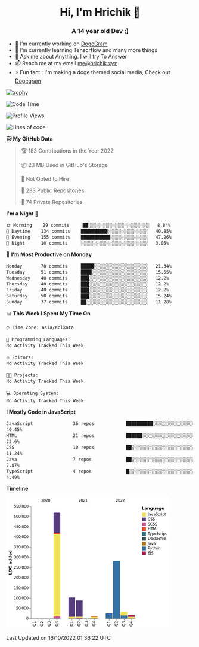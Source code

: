 <h1 align="center">Hi, I'm Hrichik 👋</h1>
<h3 align="center">A 14 year old Dev ;) </h3>


- 🔭 I’m currently working on [DogeGram](https://dogegram.xyz)
- 🌱 I’m currently learning Tensorflow and many more things
- 💬 Ask me about Anything. I will try To Answer
- 📫 Reach me at my email me@hrichik.xyz
- ⚡ Fun fact : I'm making a doge themed social media, Check out [Dogegram](https://dogegram.xyz)

[![trophy](https://github-profile-trophy.vercel.app/?username=hrichiksite)](https://github.com/ryo-ma/github-profile-trophy)



<!--START_SECTION:waka-->
![Code Time](http://img.shields.io/badge/Code%20Time-18%20hrs%2053%20mins-blue)

![Profile Views](http://img.shields.io/badge/Profile%20Views-4-blue)

![Lines of code](https://img.shields.io/badge/From%20Hello%20World%20I%27ve%20Written-1%20Million%20lines%20of%20code-blue)

**🐱 My GitHub Data** 

> 🏆 183 Contributions in the Year 2022
 > 
> 📦 2.1 MB Used in GitHub's Storage 
 > 
> 🚫 Not Opted to Hire
 > 
> 📜 233 Public Repositories 
 > 
> 🔑 74 Private Repositories  
 > 
**I'm a Night 🦉** 

```text
🌞 Morning    29 commits     ██░░░░░░░░░░░░░░░░░░░░░░░   8.84% 
🌆 Daytime    134 commits    ██████████░░░░░░░░░░░░░░░   40.85% 
🌃 Evening    155 commits    ███████████░░░░░░░░░░░░░░   47.26% 
🌙 Night      10 commits     ░░░░░░░░░░░░░░░░░░░░░░░░░   3.05%

```
📅 **I'm Most Productive on Monday** 

```text
Monday       70 commits     █████░░░░░░░░░░░░░░░░░░░░   21.34% 
Tuesday      51 commits     ████░░░░░░░░░░░░░░░░░░░░░   15.55% 
Wednesday    40 commits     ███░░░░░░░░░░░░░░░░░░░░░░   12.2% 
Thursday     40 commits     ███░░░░░░░░░░░░░░░░░░░░░░   12.2% 
Friday       40 commits     ███░░░░░░░░░░░░░░░░░░░░░░   12.2% 
Saturday     50 commits     ███░░░░░░░░░░░░░░░░░░░░░░   15.24% 
Sunday       37 commits     ██░░░░░░░░░░░░░░░░░░░░░░░   11.28%

```


📊 **This Week I Spent My Time On** 

```text
⌚︎ Time Zone: Asia/Kolkata

💬 Programming Languages: 
No Activity Tracked This Week

🔥 Editors: 
No Activity Tracked This Week

🐱‍💻 Projects: 
No Activity Tracked This Week

💻 Operating System: 
No Activity Tracked This Week

```

**I Mostly Code in JavaScript** 

```text
JavaScript               36 repos            ██████████░░░░░░░░░░░░░░░   40.45% 
HTML                     21 repos            ██████░░░░░░░░░░░░░░░░░░░   23.6% 
CSS                      10 repos            ██░░░░░░░░░░░░░░░░░░░░░░░   11.24% 
Java                     7 repos             ██░░░░░░░░░░░░░░░░░░░░░░░   7.87% 
TypeScript               4 repos             █░░░░░░░░░░░░░░░░░░░░░░░░   4.49%

```


**Timeline**

![Chart not found](https://raw.githubusercontent.com/hrichiksite/hrichiksite/master/charts/bar_graph.png) 


 Last Updated on 16/10/2022 01:36:22 UTC
<!--END_SECTION:waka-->
